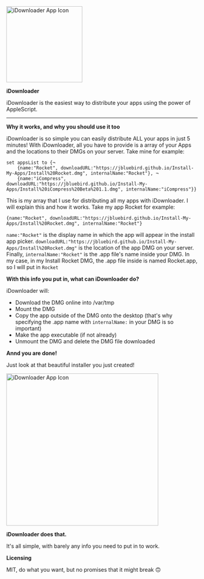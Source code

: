 <img src="iDownloader-iOS-Default-1024x1024@2x.png" alt="iDownloader App Icon" style="width: 200px;">

**iDownloader**


iDownloader is the easiest way to distribute your apps using the power of AppleScript.

---

**Why it works, and why you should use it too**


iDownloader is so simple you can easily distribute ALL your apps in just 5 minutes! With iDownloader, all you have to provide is a array of your Apps and the locations to their DMGs on your server. Take mine for example:


```
set appsList to {¬
	{name:"Rocket", downloadURL:"https://jbluebird.github.io/Install-My-Apps/Install%20Rocket.dmg", internalName:"Rocket"}, ¬
	{name:"iCompress", downloadURL:"https://jbluebird.github.io/Install-My-Apps/Install%20iCompress%20Beta%201.1.dmg", internalName:"iCompress"}}
```
This is my array that I use for distributing all my apps with iDownloader. I will explain this and how it works. Take my app Rocket for example:

```
{name:"Rocket", downloadURL:"https://jbluebird.github.io/Install-My-Apps/Install%20Rocket.dmg", internalName:"Rocket"}
```

```name:"Rocket"``` is the display name in which the app will appear in the install app picker.
```downloadURL:"https://jbluebird.github.io/Install-My-Apps/Install%20Rocket.dmg"``` is the location of the app DMG on your server.
Finally, ```internalName:"Rocket"``` is the .app file's name inside your DMG. In my case, in my Install Rocket DMG, the .app file inside is named Rocket.app, so I will put in ```Rocket```

**With this info you put in, what can iDownloader do?**

iDownloader will:

- Download the DMG online into /var/tmp
- Mount the DMG
- Copy the app outside of the DMG onto the desktop (that's why specifying the .app name with ```internalName:``` in your DMG is so important)
- Make the app executable (if not already)
- Unmount the DMG and delete the DMG file downloaded

**Annd you are done!**

Just look at that beautiful installer you just created!

<img src="wow.png" alt="iDownloader App Icon" style="width: 400px;">


**iDownloader does that.**

It's all simple, with barely any info you need to put in to work.

**Licensing**

MIT, do what you want, but no promises that it might break 🙃
